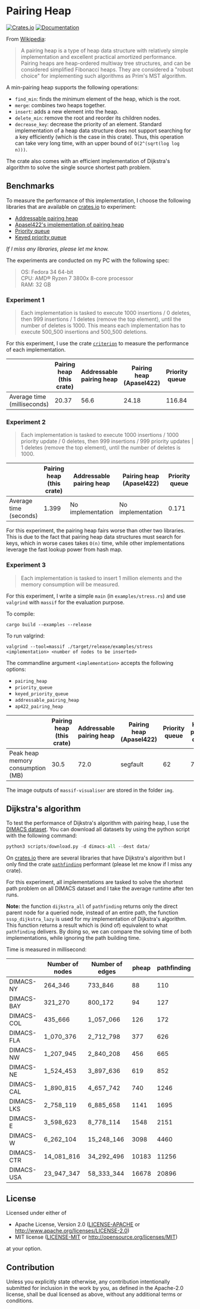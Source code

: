 # Pairing Heap

[![Crates.io](https://img.shields.io/crates/v/pheap)](https://crates.io/crates/pheap) [![Documentation](https://docs.rs/pheap/badge.svg)](https://docs.rs/pheap) 

From [Wikipedia](https://en.wikipedia.org/wiki/Pairing_heap):
> A pairing heap is a type of heap data structure with relatively simple implementation and excellent practical amortized performance.
> Pairing heaps are heap-ordered multiway tree structures, and can be considered simplified Fibonacci heaps. They are considered a "robust choice" for implementing such algorithms as Prim's MST algorithm.

A min-pairing heap supports the following operations:
- ```find_min```: finds the minimum element of the heap, which is the root.
- ```merge```: combines two heaps together.
- ```insert```: adds a new element into the heap.
- ```delete_min```: remove the root and reorder its children nodes.
- ```decrease_key```: decrease the priority of an element. Standard implementation of a heap data structure does not support searching for a key efficiently (which is the case in this crate). Thus, this operation can take very long time, with an upper bound of ```O(2^(sqrt(log log n)))```.

The crate also comes with an efficient implementation of Dijkstra's algorithm to solve the single source shortest path problem.

## Benchmarks
To measure the performance of this implementation, I choose the following libraries that are available on [crates.io](https://crates.io/) to experiment:
- [Addressable pairing heap](https://crates.io/crates/addressable-pairing-heap)
- [Apasel422's implementation of pairing heap](https://crates.io/crates/pairing-heap)
- [Priority queue](https://crates.io/crates/priority-queue)
- [Keyed priority queue](https://crates.io/crates/keyed_priority_queue)

*If I miss any libraries, please let me know.*

The experiments are conducted on my PC with the following spec:
> OS: Fedora 34 64-bit  
> CPU: AMD® Ryzen 7 3800x 8-core processor   
> RAM: 32 GB  

### Experiment 1
> Each implementation is tasked to execute 1000 insertions / 0 deletes, then 999 insertions / 1 deletes (remove the top element), until the number of deletes is 1000. This means each implementation has to execute 500_500 insertions and 500_500 deletions.

For this experiment, I use the crate [```criterion```](https://crates.io/crates/criterion) to measure the performance of each implementation. 

|  | Pairing heap<br>(this crate)  | Addressable pairing heap | Pairing heap <br>(Apasel422) | Priority queue | Keyed priority queue
--- | --- | --- | --- | --- | ---
|Average time<br>(milliseconds)|20.37|56.6|24.18|116.84|111.30|

### Experiment 2
> Each implementation is tasked to execute 1000 insertions / 1000 priority update / 0 deletes, then 999 insertions / 999 priority updates | 1 deletes (remove the top element), until the number of deletes is 1000.

|  | Pairing heap<br>(this crate)  | Addressable pairing heap | Pairing heap <br>(Apasel422) | Priority queue | Keyed priority queue
--- | --- | --- | --- | --- | ---
|Average time<br>(seconds)|1.399|No implementation|No implementation|0.171|0.142|

For this experiment, the pairing heap fairs worse than other two libraries. This is due to the fact that pairing heap data structures must search for keys, which in worse cases takes ```O(n)``` time, while other implementations leverage the fast lookup power from hash map.

### Experiment 3
> Each implementation is tasked to insert 1 million elements and the memory consumption will be measured.

For this experiment, I write a simple ```main``` (in ```examples/stress.rs```) and use ```valgrind``` with ```massif``` for the evaluation purpose.

To compile:
```batch
cargo build --examples --release
```

To run valgrind:
```batch
valgrind --tool=massif ./target/release/examples/stress <implementation> <number of nodes to be inserted>
```

The commandline argument ```<implementation>``` accepts the following options:
- ```pairing_heap```
- ```priority_queue```
- ```keyed_priority_queue```
- ```addressable_pairing_heap```
- ```ap422_pairing_heap```

|  | Pairing heap<br>(this crate)  | Addressable pairing heap | Pairing heap <br>(Apasel422) | Priority queue | Keyed priority queue
--- | --- | --- | --- | --- | ---
|Peak heap<br>memory consumption<br> (MB)|30.5|72.0|segfault|62|76|

The image outputs of ```massif-visualiser``` are stored in the folder ```img```.

## Dijkstra's algorithm
To test the performance of Dijkstra's algorithm with pairing heap, I use the [DIMACS dataset](http://www.diag.uniroma1.it/challenge9/download.shtml). You can download all datasets by using the python script with the following command:

```python
python3 scripts/download.py -d dimacs-all --dest data/
```

On [crates.io](https://crates.io/) there are several libraries that have Dijkstra's algorithm but I only find the crate [`pathfinding`](https://crates.io/crates/pathfinding) performant (please let me know if I miss any crate).

For this experiment, all implementations are tasked to solve the shortest path problem on all DIMACS dataset and I take the average runtime after ten runs.

**Note:** the function `dijkstra_all` of `pathfinding` returns only the direct parent node for a queried node, instead of an entire path, the function `sssp_dijkstra_lazy` is used for my implementation of Dijkstra's algorithm. This function returns a result which is (kind of) equivalent to what `pathfinding` delivers. By doing so, we can compare the solving time of both implementations, while ignoring the path building time.

Time is measured in millisecond:

|  | Number of nodes | Number of edges | pheap  | pathfinding
--- | --- | --- | --- | --- |
|DIMACS-NY| 264_346 | 733_846 | 88 |110|
|DIMACS-BAY| 321_270 | 800_172 | 94 |127|
|DIMACS-COL| 435_666 | 1_057_066 | 126 |172|
|DIMACS-FLA| 1_070_376 | 2_712_798 | 377 |626|
|DIMACS-NW| 1_207_945 | 2_840_208 | 456 |665|
|DIMACS-NE| 1_524_453 | 3_897_636 | 619 |852|
|DIMACS-CAL| 1_890_815 | 4_657_742 | 740 |1246|
|DIMACS-LKS| 2_758_119 | 6_885_658 | 1141 |1695|
|DIMACS-E| 3_598_623 | 8_778_114 | 1548 |2151|
|DIMACS-W| 6_262_104 | 15_248_146 | 3098 |4460|
|DIMACS-CTR| 14_081_816 | 34_292_496 | 10183 |11256|
|DIMACS-USA| 23_947_347 | 58_333_344 | 16678 |20896|


## License

Licensed under either of

 * Apache License, Version 2.0
   ([LICENSE-APACHE](LICENSE-APACHE) or http://www.apache.org/licenses/LICENSE-2.0)
 * MIT license
   ([LICENSE-MIT](LICENSE-MIT) or http://opensource.org/licenses/MIT)

at your option.

## Contribution

Unless you explicitly state otherwise, any contribution intentionally submitted for inclusion in the work by you, as defined in the Apache-2.0 license, shall be dual licensed as above, without any additional terms or conditions.